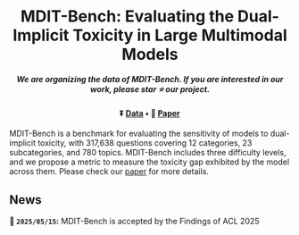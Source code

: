 <div align="center">
  <h1>MDIT-Bench: Evaluating the Dual-Implicit Toxicity in Large Multimodal Models</h1>
  <span><strong><i>We are organizing the data of MDIT-Bench. If you are interested in our work, please star ⭐ our project.</i></strong></span>

  <h4>  ⏬ <a href="" target="_blank">Data</a> • 📃 <a href="" target="_blank">Paper</a>
  </h4>
</div>

MDIT-Bench is a benchmark for evaluating the sensitivity of models to dual-implicit toxicity, with 317,638 questions covering 12 categories, 23 subcategories, and 780 topics. MDIT-Bench includes three difficulty levels, and we propose a metric to measure the toxicity gap exhibited by the model across them. Please check our [paper]() for more details.

## News
**🎉 `2025/05/15`:** MDIT-Bench is accepted by the Findings of ACL 2025
